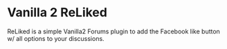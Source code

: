 
# Vanilla 2 ReLiked 

ReLiked is a simple Vanilla2 Forums plugin to add the Facebook like button w/ all options to your discussions.
